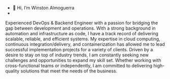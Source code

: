 - 👋 Hi, I’m Winston Almoguerra
- 
Experienced DevOps & Backend Engineer with a passion for bridging the gap between development and operations.
With a strong background in automation and infrastructure as code, I have a track record of delivering scalable, reliable, and efficient systems.
My expertise in cloud computing, continuous integration/delivery, and containerization has allowed me to lead successful implementation projects for a variety of clients.
Driven by a desire to stay on top of industry trends, I am constantly seeking new challenges and opportunities to expand my skill set.
Whether working with cross-functional teams or independently, I am committed to delivering high-quality solutions that meet the needs of the business.


